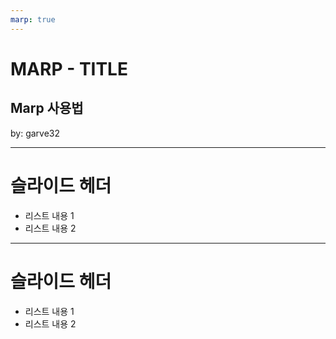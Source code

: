 ```yaml
---
marp: true
---
```


# **MARP - TITLE**

## Marp 사용법

by: garve32

---

# 슬라이드 헤더

* 리스트 내용 1
* 리스트 내용 2

---

# 슬라이드 헤더

* 리스트 내용 1
* 리스트 내용 2